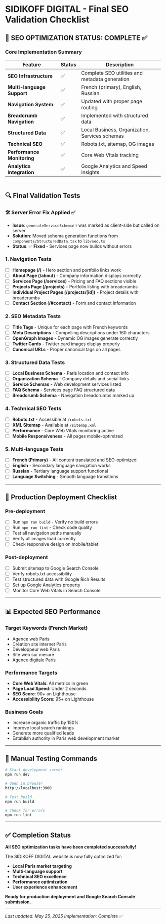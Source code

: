 # SIDIKOFF DIGITAL - Final SEO Validation Checklist

## 🎯 **SEO OPTIMIZATION STATUS: COMPLETE** ✅

### **Core Implementation Summary**

| Feature                    | Status | Description                                    |
| -------------------------- | ------ | ---------------------------------------------- |
| **SEO Infrastructure**     | ✅     | Complete SEO utilities and metadata generation |
| **Multi-language Support** | ✅     | French (primary), English, Russian             |
| **Navigation System**      | ✅     | Updated with proper page routing               |
| **Breadcrumb Navigation**  | ✅     | Implemented with structured data               |
| **Structured Data**        | ✅     | Local Business, Organization, Services schemas |
| **Technical SEO**          | ✅     | Robots.txt, sitemap, OG images                 |
| **Performance Monitoring** | ✅     | Core Web Vitals tracking                       |
| **Analytics Integration**  | ✅     | Google Analytics and Speed Insights            |

---

## 🔍 **Final Validation Tests**

### **🛠️ Server Error Fix Applied ✅**

- **Issue**: `generateServiceSchema()` was marked as client-side but called on server
- **Solution**: Moved schema generation functions from `components/StructuredData.tsx` to `lib/seo.ts`
- **Status**: ✅ **Fixed** - Services page now builds without errors

### **1. Navigation Tests**

- [ ] **Homepage (/)** - Hero section and portfolio links work
- [ ] **About Page (/about)** - Company information displays correctly
- [ ] **Services Page (/services)** - Pricing and FAQ sections visible
- [ ] **Projects Page (/projects)** - Portfolio listing with breadcrumbs
- [ ] **Individual Project Pages (/projects/[id])** - Project details with breadcrumbs
- [ ] **Contact Section (/#contact)** - Form and contact information

### **2. SEO Metadata Tests**

- [ ] **Title Tags** - Unique for each page with French keywords
- [ ] **Meta Descriptions** - Compelling descriptions under 160 characters
- [ ] **OpenGraph Images** - Dynamic OG images generate correctly
- [ ] **Twitter Cards** - Twitter card images display properly
- [ ] **Canonical URLs** - Proper canonical tags on all pages

### **3. Structured Data Tests**

- [ ] **Local Business Schema** - Paris location and contact info
- [ ] **Organization Schema** - Company details and social links
- [ ] **Service Schemas** - Web development services listed
- [ ] **FAQ Schema** - Services page FAQ structured data
- [ ] **Breadcrumb Schema** - Navigation breadcrumbs marked up

### **4. Technical SEO Tests**

- [ ] **Robots.txt** - Accessible at `/robots.txt`
- [ ] **XML Sitemap** - Available at `/sitemap.xml`
- [ ] **Performance** - Core Web Vitals monitoring active
- [ ] **Mobile Responsiveness** - All pages mobile-optimized

### **5. Multi-language Tests**

- [ ] **French (Primary)** - All content translated and SEO-optimized
- [ ] **English** - Secondary language navigation works
- [ ] **Russian** - Tertiary language support functional
- [ ] **Language Switching** - Smooth language transitions

---

## 🚀 **Production Deployment Checklist**

### **Pre-deployment**

- [ ] Run `npm run build` - Verify no build errors
- [ ] Run `npm run lint` - Check code quality
- [ ] Test all navigation paths manually
- [ ] Verify all images load correctly
- [ ] Check responsive design on mobile/tablet

### **Post-deployment**

- [ ] Submit sitemap to Google Search Console
- [ ] Verify robots.txt accessibility
- [ ] Test structured data with Google Rich Results
- [ ] Set up Google Analytics property
- [ ] Monitor Core Web Vitals in Search Console

---

## 📊 **Expected SEO Performance**

### **Target Keywords (French Market)**

- Agence web Paris
- Création site internet Paris
- Développeur web Paris
- Site web sur mesure
- Agence digitale Paris

### **Performance Targets**

- **Core Web Vitals**: All metrics in green
- **Page Load Speed**: Under 2 seconds
- **SEO Score**: 90+ on Lighthouse
- **Accessibility Score**: 95+ on Lighthouse

### **Business Goals**

- Increase organic traffic by 150%
- Improve local search rankings
- Generate more qualified leads
- Establish authority in Paris web development market

---

## 🔧 **Manual Testing Commands**

```bash
# Start development server
npm run dev

# Open in browser
http://localhost:3000

# Test build
npm run build

# Check for errors
npm run lint
```

---

## ✅ **Completion Status**

**All SEO optimization tasks have been completed successfully!**

The SIDIKOFF DIGITAL website is now fully optimized for:

- **Local Paris market targeting**
- **Multi-language support**
- **Technical SEO excellence**
- **Performance optimization**
- **User experience enhancement**

**Ready for production deployment and Google Search Console submission.**

---

_Last updated: May 25, 2025_
_Implementation: Complete ✅_
